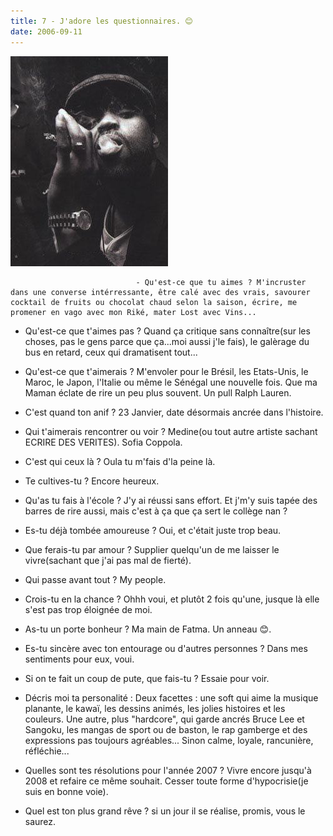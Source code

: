 ```yaml
---
title: 7 - J'adore les questionnaires. 😊
date: 2006-09-11
---
```


![une image](./img/574308766.jpg)


                                - Qu'est-ce que tu aimes ? M'incruster dans une converse intérressante, être calé avec des vrais, savourer cocktail de fruits ou chocolat chaud selon la saison, écrire, me promener en vago avec mon Riké, mater Lost avec Vins...
- Qu'est-ce que t'aimes pas ? Quand ça critique sans connaître(sur les choses, pas le gens parce que ça...moi aussi j'le fais), le galèrage du bus en retard, ceux qui dramatisent tout...

- Qu'est-ce que t'aimerais ? M'envoler pour le Brésil, les Etats-Unis, le Maroc, le Japon, l'Italie ou même le Sénégal une nouvelle fois. Que ma Maman éclate de rire un peu plus souvent. Un pull Ralph Lauren.
- C'est quand ton anif ? 23 Janvier, date désormais ancrée dans l'histoire.
- Qui t'aimerais rencontrer ou voir ? Medine(ou tout autre artiste sachant ECRIRE DES VERITES). Sofia Coppola.
- C'est qui ceux là ? Oula tu m'fais d'la peine là.
 
- Te cultives-tu ? Encore heureux.
- Qu'as tu fais à l'école ? J'y ai réussi sans effort. Et j'm'y suis tapée des barres de rire aussi, mais c'est à ça que ça sert le collège nan ?

- Es-tu déjà tombée amoureuse ? Oui, et c'était juste trop beau.
- Que ferais-tu par amour ? Supplier quelqu'un de me laisser le vivre(sachant que j'ai pas mal de fierté).
- Qui passe avant tout ? My people.

- Crois-tu en la chance ? Ohhh voui, et plutôt 2 fois qu'une, jusque là elle s'est pas trop éloignée de moi.
- As-tu un porte bonheur ? Ma main de Fatma. Un anneau 😊.

- Es-tu sincère avec ton entourage ou d'autres personnes ? Dans mes sentiments pour eux, voui.
- Si on te fait un coup de pute, que fais-tu ? Essaie pour voir.
- Décris moi ta personalité : Deux facettes : une soft qui aime la musique planante, le kawaï, les dessins animés, les jolies histoires et les couleurs. Une autre, plus "hardcore", qui garde ancrés Bruce Lee et Sangoku, les mangas de sport ou de baston, le rap gamberge et des expressions pas toujours agréables...
Sinon calme, loyale, rancunière, réfléchie...

- Quelles sont tes résolutions pour l'année 2007 ? Vivre encore jusqu'à 2008 et refaire ce même souhait. Cesser toute forme d'hypocrisie(je suis en bonne voie).
- Quel est ton plus grand rêve ? si un jour il se réalise, promis, vous le saurez.
            
